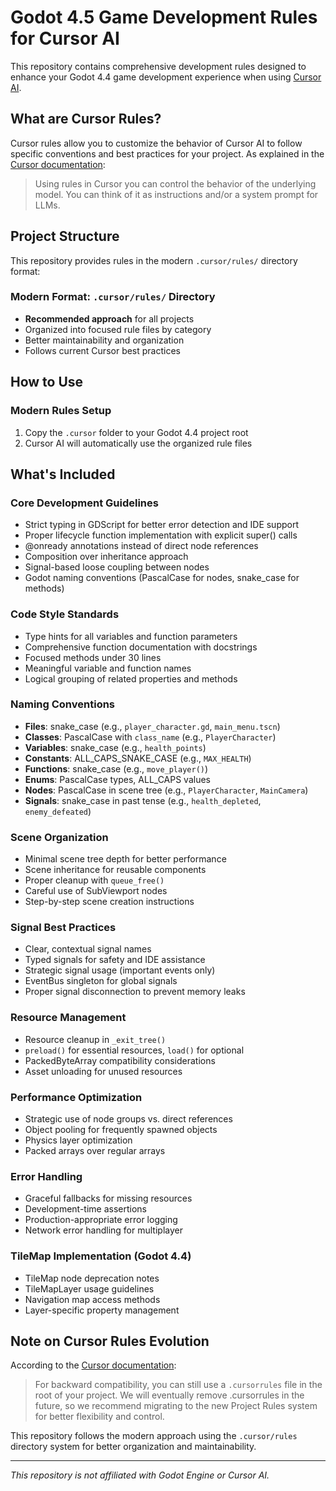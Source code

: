 
# Godot 4.5 Game Development Rules for Cursor AI

This repository contains comprehensive development rules designed to enhance your Godot 4.4 game development experience when using [Cursor AI](https://docs.cursor.com/context/rules-for-ai).

## What are Cursor Rules?

Cursor rules allow you to customize the behavior of Cursor AI to follow specific conventions and best practices for your project. As explained in the [Cursor documentation](https://docs.cursor.com/context/rules-for-ai):

> Using rules in Cursor you can control the behavior of the underlying model. You can think of it as instructions and/or a system prompt for LLMs.

## Project Structure

This repository provides rules in the modern `.cursor/rules/` directory format:

### Modern Format: `.cursor/rules/` Directory
- **Recommended approach** for all projects
- Organized into focused rule files by category
- Better maintainability and organization
- Follows current Cursor best practices

## How to Use

### Modern Rules Setup
1. Copy the `.cursor` folder to your Godot 4.4 project root
2. Cursor AI will automatically use the organized rule files

## What's Included

### Core Development Guidelines
- Strict typing in GDScript for better error detection and IDE support
- Proper lifecycle function implementation with explicit super() calls
- @onready annotations instead of direct node references
- Composition over inheritance approach
- Signal-based loose coupling between nodes
- Godot naming conventions (PascalCase for nodes, snake_case for methods)

### Code Style Standards
- Type hints for all variables and function parameters
- Comprehensive function documentation with docstrings
- Focused methods under 30 lines
- Meaningful variable and function names
- Logical grouping of related properties and methods

### Naming Conventions
- **Files**: snake_case (e.g., `player_character.gd`, `main_menu.tscn`)
- **Classes**: PascalCase with `class_name` (e.g., `PlayerCharacter`)
- **Variables**: snake_case (e.g., `health_points`)
- **Constants**: ALL_CAPS_SNAKE_CASE (e.g., `MAX_HEALTH`)
- **Functions**: snake_case (e.g., `move_player()`)
- **Enums**: PascalCase types, ALL_CAPS values
- **Nodes**: PascalCase in scene tree (e.g., `PlayerCharacter`, `MainCamera`)
- **Signals**: snake_case in past tense (e.g., `health_depleted`, `enemy_defeated`)

### Scene Organization
- Minimal scene tree depth for better performance
- Scene inheritance for reusable components
- Proper cleanup with `queue_free()`
- Careful use of SubViewport nodes
- Step-by-step scene creation instructions

### Signal Best Practices
- Clear, contextual signal names
- Typed signals for safety and IDE assistance
- Strategic signal usage (important events only)
- EventBus singleton for global signals
- Proper signal disconnection to prevent memory leaks

### Resource Management
- Resource cleanup in `_exit_tree()`
- `preload()` for essential resources, `load()` for optional
- PackedByteArray compatibility considerations
- Asset unloading for unused resources

### Performance Optimization
- Strategic use of node groups vs. direct references
- Object pooling for frequently spawned objects
- Physics layer optimization
- Packed arrays over regular arrays

### Error Handling
- Graceful fallbacks for missing resources
- Development-time assertions
- Production-appropriate error logging
- Network error handling for multiplayer

### TileMap Implementation (Godot 4.4)
- TileMap node deprecation notes
- TileMapLayer usage guidelines
- Navigation map access methods
- Layer-specific property management

## Note on Cursor Rules Evolution

According to the [Cursor documentation](https://docs.cursor.com/context/rules-for-ai):

> For backward compatibility, you can still use a `.cursorrules` file in the root of your project. We will eventually remove .cursorrules in the future, so we recommend migrating to the new Project Rules system for better flexibility and control.

This repository follows the modern approach using the `.cursor/rules` directory system for better organization and maintainability.

---

*This repository is not affiliated with Godot Engine or Cursor AI.*
